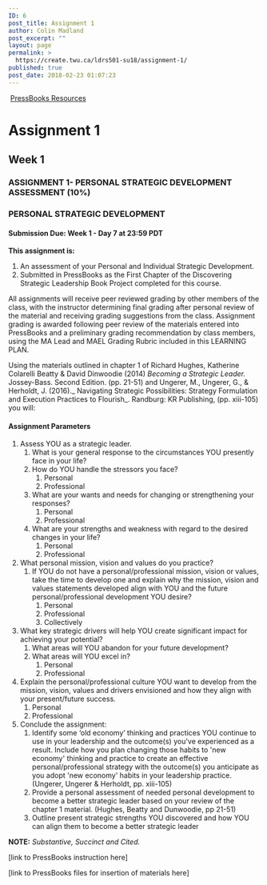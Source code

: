```yaml
---
ID: 6
post_title: Assignment 1
author: Colin Madland
post_excerpt: ""
layout: page
permalink: >
  https://create.twu.ca/ldrs501-su18/assignment-1/
published: true
post_date: 2018-02-23 01:07:23
---
```

 <a href="https://twonline.gitbooks.io/pressbooks-resources/content/">PressBooks Resources</a>

<h1>Assignment 1</h1>

<h2><strong>Week 1</strong></h2>

<h3><strong>ASSIGNMENT 1- PERSONAL STRATEGIC DEVELOPMENT ASSESSMENT (10%)</strong></h3>

<h3><strong>PERSONAL STRATEGIC DEVELOPMENT</strong></h3>

<h4><strong>Submission Due: Week 1 - Day 7 at 23:59 PDT</strong></h4>

<strong>This assignment is:</strong>
1.  An assessment of your Personal and Individual Strategic Development.
2.  Submitted in PressBooks  as the First Chapter of the Discovering Strategic Leadership Book Project completed for this course.

All assignments will receive peer reviewed grading by other members of the class, with the instructor determining final grading after personal review of the material and receiving grading suggestions from the class. Assignment grading is awarded following peer review of the materials entered into PressBooks and a preliminary grading recommendation by class members, using the MA Lead and MAEL Grading Rubric included in this LEARNING PLAN.

Using the materials outlined in chapter 1 of Richard Hughes, Katherine Colarelli Beatty &amp; David Dinwoodie (2014) <em>Becoming a Strategic Leader.</em> Jossey-Bass. Second Edition. (pp. 21-51) and Ungerer, M., Ungerer, G., &amp; Herholdt, J. (2016)._ Navigating Strategic Possibilities: Strategy Formulation and Execution Practices to Flourish_. Randburg: KR Publishing, (pp. xiii-105) you will:

<h4><strong>Assignment Parameters</strong></h4>

<ol>
<li>Assess YOU as a strategic leader.

<ol>
<li>What is your general response to the circumstances YOU presently face in your life?</li>
<li>How do YOU handle the stressors you face?

<ol>
<li>Personal</li>
<li>Professional</li>
</ol></li>
<li>What are your wants and needs for changing or strengthening your responses?

<ol>
<li>Personal</li>
<li>Professional</li>
</ol></li>
<li>What are your strengths and weakness with regard to the desired changes in your life?

<ol>
<li>Personal</li>
<li>Professional</li>
</ol></li>
</ol></li>
<li>What personal mission, vision and values do you practice?

<ol>
<li>If YOU do not have a personal/professional mission, vision or values, take the time to develop one and explain why the mission, vision and values statements developed align with YOU and the future personal/professional development YOU desire?

<ol>
<li>Personal</li>
<li>Professional</li>
<li>Collectively</li>
</ol></li>
</ol></li>
<li>What key strategic drivers will help YOU create significant impact for achieving your potential?

<ol>
<li>What areas will YOU abandon for your future development?</li>
<li>What areas will YOU excel in?

<ol>
<li>Personal</li>
<li>Professional</li>
</ol></li>
</ol></li>
<li>Explain the personal/professional culture YOU want to develop from the mission, vision, values and drivers envisioned and how they align with your present/future success.

<ol>
<li>Personal</li>
<li>Professional</li>
</ol></li>
<li>Conclude the assignment:

<ol>
<li>Identify some ‘old economy’ thinking and practices YOU continue to use in your leadership and the outcome(s) you've experienced as a result. Include how you plan changing those habits to 'new economy' thinking and practice to create an effective personal/professional strategy with the outcome(s) you anticipate as you adopt 'new economy' habits in your leadership practice. (Ungerer, Ungerer &amp; Herholdt, pp. xiii-105)</li>
<li>Provide a personal assessment of needed personal development to become a better strategic leader based on your review of the chapter 1 material. (Hughes, Beatty and Dunwoodie, pp 21-51)</li>
<li>Outline present strategic strengths YOU discovered and how YOU can align them to become a better strategic leader</li>
</ol></li>
</ol>

<strong>NOTE:</strong> <em>Substantive, Succinct and Cited.</em>

[link to PressBooks instruction here]

[link to PressBooks files for insertion of materials here]